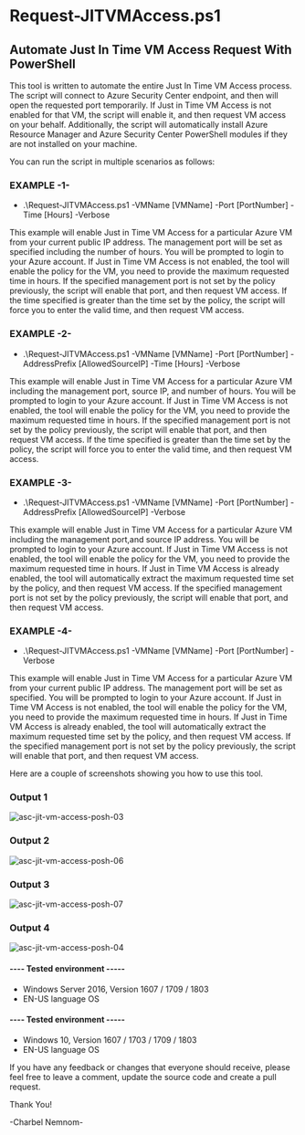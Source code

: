 # Request-JITVMAccess.ps1
## Automate Just In Time VM Access Request With PowerShell 

This tool is written to automate the entire Just In Time VM Access process. The script will connect to Azure Security Center endpoint, and then will open the requested port temporarily. If Just in Time VM Access is not enabled for that VM, the script will enable it, and then request VM access on your behalf. Additionally, the script will automatically install Azure Resource Manager and Azure Security Center PowerShell modules if they are not installed on your machine.

You can run the script in multiple scenarios as follows:

### EXAMPLE -1-
* .\Request-JITVMAccess.ps1 -VMName [VMName] -Port [PortNumber] -Time [Hours] -Verbose

This example will enable Just in Time VM Access for a particular Azure VM from your current public IP address.
The management port will be set as specified including the number of hours. You will be prompted to login to your Azure account.
If Just in Time VM Access is not enabled, the tool will enable the policy for the VM, you need to provide the maximum requested time in hours.
If the specified management port is not set by the policy previously, the script will enable that port, and then request VM access.
If the time specified is greater than the time set by the policy, the script will force you to enter the valid time, and then request VM access.

### EXAMPLE -2-
* .\Request-JITVMAccess.ps1 -VMName [VMName] -Port [PortNumber] -AddressPrefix [AllowedSourceIP] -Time [Hours] -Verbose

This example will enable Just in Time VM Access for a particular Azure VM including the management port, source IP, and number of hours.
You will be prompted to login to your Azure account.
If Just in Time VM Access is not enabled, the tool will enable the policy for the VM, you need to provide the maximum requested time in hours.
If the specified management port is not set by the policy previously, the script will enable that port, and then request VM access.
If the time specified is greater than the time set by the policy, the script will force you to enter the valid time, and then request VM access.

### EXAMPLE -3-
* .\Request-JITVMAccess.ps1 -VMName [VMName] -Port [PortNumber] -AddressPrefix [AllowedSourceIP] -Verbose

This example will enable Just in Time VM Access for a particular Azure VM including the management port,and source IP address.
You will be prompted to login to your Azure account.
If Just in Time VM Access is not enabled, the tool will enable the policy for the VM, you need to provide the maximum requested time in hours.
If Just in Time VM Access is already enabled, the tool will automatically extract the maximum requested time set by the policy, and then request VM access.
If the specified management port is not set by the policy previously, the script will enable that port, and then request VM access.

### EXAMPLE -4-
* .\Request-JITVMAccess.ps1 -VMName [VMName] -Port [PortNumber] -Verbose

This example will enable Just in Time VM Access for a particular Azure VM from your current public IP address.
The management port will be set as specified. You will be prompted to login to your Azure account.
If Just in Time VM Access is not enabled, the tool will enable the policy for the VM, you need to provide the maximum requested time in hours.
If Just in Time VM Access is already enabled, the tool will automatically extract the maximum requested time set by the policy, and then request VM access.
If the specified management port is not set by the policy previously, the script will enable that port, and then request VM access.

Here are a couple of screenshots showing you how to use this tool.

### Output 1
![asc-jit-vm-access-posh-03](https://user-images.githubusercontent.com/13448198/44620930-95b81080-a89d-11e8-8b01-51548dde7bad.jpg)

### Output 2
![asc-jit-vm-access-posh-06](https://user-images.githubusercontent.com/13448198/44620944-d3b53480-a89d-11e8-8c9d-a052c86a26ff.jpg)

### Output 3
![asc-jit-vm-access-posh-07](https://user-images.githubusercontent.com/13448198/44620948-e62f6e00-a89d-11e8-9691-a8a088f98168.jpg)

### Output 4
![asc-jit-vm-access-posh-04](https://user-images.githubusercontent.com/13448198/44620955-f8a9a780-a89d-11e8-8e6b-6c740be84f2f.jpg)

#### ---- Tested environment -----
- Windows Server 2016, Version 1607 / 1709 / 1803
- EN-US language OS

#### ---- Tested environment -----
- Windows 10, Version 1607 / 1703 / 1709 / 1803
- EN-US language OS

If you have any feedback or changes that everyone should receive, please feel free to leave a comment, update the source code and create a pull request.

Thank You!

-Charbel Nemnom-